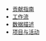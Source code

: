- [贡献指南](/zh-cn/CONTRIBUTING.md)
- [工作流](/zh-cn/workflow.md)
- [数据描述](/zh-cn/data.md)
- [项目与活动](/zh-cn/events.md)
